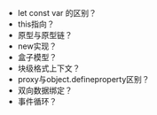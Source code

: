 - let const var 的区别？
- this指向？
- 原型与原型链？
- new实现？
- 盒子模型？
- 块级格式上下文？
- proxy与object.defineproperty区别？
- 双向数据绑定？
- 事件循环？